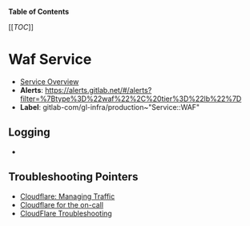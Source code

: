 <!-- MARKER: do not edit this section directly. Edit services/service-catalog.yml then run scripts/generate-docs -->

**Table of Contents**

[[_TOC_]]

# Waf Service

* [Service Overview](https://dashboards.gitlab.net/d/waf-main)
* **Alerts**: <https://alerts.gitlab.net/#/alerts?filter=%7Btype%3D%22waf%22%2C%20tier%3D%22lb%22%7D>
* **Label**: gitlab-com/gl-infra/production~"Service::WAF"

## Logging

* []()

## Troubleshooting Pointers

* [Cloudflare: Managing Traffic](../cloudflare/managing-traffic.md)
* [Cloudflare for the on-call](../cloudflare/oncall.md)
* [CloudFlare Troubleshooting](../cloudflare/troubleshooting.md)
<!-- END_MARKER -->

<!-- ## Summary -->

<!-- ## Architecture -->

<!-- ## Performance -->

<!-- ## Scalability -->

<!-- ## Availability -->

<!-- ## Durability -->

<!-- ## Security/Compliance -->

<!-- ## Monitoring/Alerting -->

<!-- ## Links to further Documentation -->

